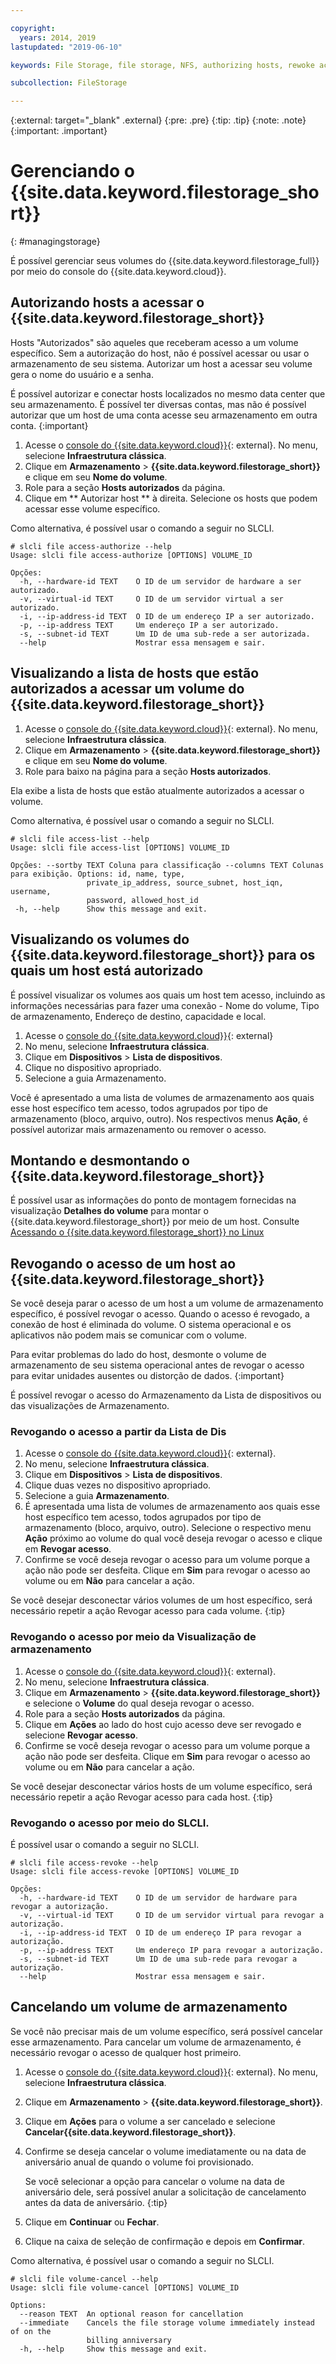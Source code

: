 ```yaml
---

copyright:
  years: 2014, 2019
lastupdated: "2019-06-10"

keywords: File Storage, file storage, NFS, authorizing hosts, rewoke access, grant access, view authorizations

subcollection: FileStorage

---
```

{:external: target="_blank" .external}
{:pre: .pre}
{:tip: .tip}
{:note: .note}
{:important: .important}


# Gerenciando o {{site.data.keyword.filestorage_short}}
{: #managingstorage}

É possível gerenciar seus volumes do {{site.data.keyword.filestorage_full}} por meio do console do {{site.data.keyword.cloud}}.

## Autorizando hosts a acessar o  {{site.data.keyword.filestorage_short}}

Hosts "Autorizados" são aqueles que receberam acesso a um volume específico. Sem a autorização do host, não é possível acessar ou usar o armazenamento de seu sistema. Autorizar um host a acessar seu volume gera o nome do usuário e a senha.

É possível autorizar e conectar hosts localizados no mesmo data center que seu armazenamento. É possível ter diversas contas, mas não é possível autorizar que um host de uma conta acesse seu armazenamento em outra conta.
{:important}

1. Acesse o [console do {{site.data.keyword.cloud}}](https://{DomainName}/){: external}. No menu, selecione **Infraestrutura clássica**.
2. Clique em **Armazenamento** > **{{site.data.keyword.filestorage_short}}** e clique em seu **Nome do volume**.
3. Role para a seção **Hosts autorizados** da página.
4. Clique em  ** Autorizar host **  à direita. Selecione os hosts que podem acessar esse volume específico.

Como alternativa, é possível usar o comando a seguir no SLCLI.
```
# slcli file access-authorize --help
Usage: slcli file access-authorize [OPTIONS] VOLUME_ID

Opções:
  -h, --hardware-id TEXT    O ID de um servidor de hardware a ser autorizado.
  -v, --virtual-id TEXT     O ID de um servidor virtual a ser autorizado.
  -i, --ip-address-id TEXT  O ID de um endereço IP a ser autorizado.
  -p, --ip-address TEXT     Um endereço IP a ser autorizado.
  -s, --subnet-id TEXT      Um ID de uma sub-rede a ser autorizada.
  --help                    Mostrar essa mensagem e sair.
```

## Visualizando a lista de hosts que estão autorizados a acessar um volume do {{site.data.keyword.filestorage_short}}

1. Acesse o [console do {{site.data.keyword.cloud}}](https://{DomainName}/){: external}. No menu, selecione **Infraestrutura clássica**.
2. Clique em **Armazenamento** > **{{site.data.keyword.filestorage_short}}** e clique em seu **Nome do volume**.
3. Role para baixo na página para a seção **Hosts autorizados**.

Ela exibe a lista de hosts que estão atualmente autorizados a acessar o volume.

Como alternativa, é possível usar o comando a seguir no SLCLI.
```
# slcli file access-list --help
Usage: slcli file access-list [OPTIONS] VOLUME_ID

Opções: --sortby TEXT Coluna para classificação --columns TEXT Colunas para exibição. Options: id, name, type,
                 private_ip_address, source_subnet, host_iqn, username,
                 password, allowed_host_id
 -h, --help      Show this message and exit.
```


## Visualizando os volumes do {{site.data.keyword.filestorage_short}} para os quais um host está autorizado

É possível visualizar os volumes aos quais um host tem acesso, incluindo as informações necessárias para fazer uma conexão - Nome do volume, Tipo de armazenamento, Endereço de destino, capacidade e local.

1. Acesse o [console do {{site.data.keyword.cloud}}](https://{DomainName}/){: external}
2. No menu, selecione **Infraestrutura clássica**.
3. Clique em **Dispositivos** > **Lista de dispositivos**.
4. Clique no dispositivo apropriado.
5. Selecione a guia Armazenamento.

Você é apresentado a uma lista de volumes de armazenamento aos quais esse host específico tem acesso, todos agrupados por tipo de armazenamento (bloco, arquivo, outro). Nos respectivos menus **Ação**, é possível autorizar mais armazenamento ou remover o acesso.


## Montando e desmontando o {{site.data.keyword.filestorage_short}}

É possível usar as informações do ponto de montagem fornecidas na visualização **Detalhes do volume** para montar o {{site.data.keyword.filestorage_short}} por meio de um host. Consulte  [ Acessando o  {{site.data.keyword.filestorage_short}}  no Linux ](/docs/infrastructure/FileStorage?topic=FileStorage-mountingLinux)


## Revogando o acesso de um host ao  {{site.data.keyword.filestorage_short}}

Se você deseja parar o acesso de um host a um volume de armazenamento específico, é possível revogar o acesso. Quando o acesso é revogado, a conexão de host é eliminada do volume. O sistema operacional e os aplicativos não podem mais se comunicar com o volume.

Para evitar problemas do lado do host, desmonte o volume de armazenamento de seu sistema operacional antes de revogar o acesso para evitar unidades ausentes ou distorção de dados.
{:important}

É possível revogar o acesso do Armazenamento da Lista de dispositivos ou das visualizações de Armazenamento.

### Revogando o acesso a partir da Lista de Dis

1. Acesse o [console do {{site.data.keyword.cloud}}](https://{DomainName}/){: external}.
2. No menu, selecione **Infraestrutura clássica**.
3. Clique em **Dispositivos** > **Lista de dispositivos**.
2. Clique duas vezes no dispositivo apropriado.
3. Selecione a guia **Armazenamento**.
4. É apresentada uma lista de volumes de armazenamento aos quais esse host específico tem acesso, todos agrupados por tipo de armazenamento (bloco, arquivo, outro). Selecione o respectivo menu **Ação** próximo ao volume do qual você deseja revogar o acesso e clique em **Revogar acesso**.
5. Confirme se você deseja revogar o acesso para um volume porque a ação não pode ser desfeita. Clique em **Sim** para revogar o acesso ao volume ou em **Não** para cancelar a ação.

Se você desejar desconectar vários volumes de um host específico, será necessário repetir a ação Revogar acesso para cada volume.
{:tip}


### Revogando o acesso por meio da Visualização de armazenamento

1. Acesse o [console do {{site.data.keyword.cloud}}](https://{DomainName}/){: external}.
2. No menu, selecione **Infraestrutura clássica**.
3. Clique em **Armazenamento** > **{{site.data.keyword.filestorage_short}}** e selecione o **Volume** do qual deseja revogar o acesso.
4. Role para a seção **Hosts autorizados** da página.
5. Clique em **Ações** ao lado do host cujo acesso deve ser revogado e selecione **Revogar acesso**.
6. Confirme se você deseja revogar o acesso para um volume porque a ação não pode ser desfeita. Clique em **Sim** para revogar o acesso ao volume ou em **Não** para cancelar a ação.

Se você desejar desconectar vários hosts de um volume específico, será necessário repetir a ação Revogar acesso para cada host.
{:tip}

### Revogando o acesso por meio do SLCLI.
É possível usar o comando a seguir no SLCLI.
```
# slcli file access-revoke --help
Usage: slcli file access-revoke [OPTIONS] VOLUME_ID

Opções:
  -h, --hardware-id TEXT    O ID de um servidor de hardware para revogar a autorização.
  -v, --virtual-id TEXT     O ID de um servidor virtual para revogar a autorização.
  -i, --ip-address-id TEXT  O ID de um endereço IP para revogar a autorização.
  -p, --ip-address TEXT     Um endereço IP para revogar a autorização.
  -s, --subnet-id TEXT      Um ID de uma sub-rede para revogar a autorização.
  --help                    Mostrar essa mensagem e sair.
```

## Cancelando um volume de armazenamento

Se você não precisar mais de um volume específico, será possível cancelar esse armazenamento. Para cancelar um volume de armazenamento, é necessário revogar o acesso de qualquer host primeiro.

1. Acesse o [console do {{site.data.keyword.cloud}}](https://{DomainName}/){: external}. No menu, selecione **Infraestrutura clássica**.
2. Clique em **Armazenamento** > **{{site.data.keyword.filestorage_short}}**.
3. Clique em **Ações** para o volume a ser cancelado e selecione **Cancelar{{site.data.keyword.filestorage_short}}**.
4. Confirme se deseja cancelar o volume imediatamente ou na data de aniversário anual de quando o volume foi provisionado.

   Se você selecionar a opção para cancelar o volume na data de aniversário dele, será possível anular a solicitação de cancelamento antes da data de aniversário.
   {:tip}
5. Clique em **Continuar** ou **Fechar**.
6. Clique na caixa de seleção de confirmação e depois em **Confirmar**.

Como alternativa, é possível usar o comando a seguir no SLCLI.
```
# slcli file volume-cancel --help
Usage: slcli file volume-cancel [OPTIONS] VOLUME_ID

Options:
  --reason TEXT  An optional reason for cancellation
  --immediate    Cancels the file storage volume immediately instead of on the
                 billing anniversary
  -h, --help     Show this message and exit.
```
